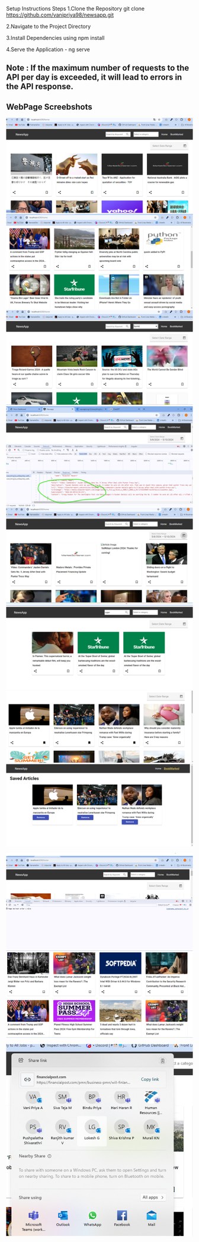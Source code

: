 Setup Instructions
Steps
1.Clone the Repository
git clone https://github.com/vanipriya98/newsapp.git

2.Navigate to the Project Directory

3.Install Dependencies using npm install

4.Serve the Application - ng serve

## Note : If the maximum number of requests to the API per day is exceeded, it will lead to errors in the API response.

## WebPage Screebshots
![HomePage ScreenShots](src/assets/images/HomepageScreenshot1.png)
![HomePage ScreenShots](src/assets/images/homePageScreenshot2.png)
![search_by_category](src/assets/images/search_by_category.png)
![search_by_date_range_response](src/assets/images/search_by_date_range_response.png)
![search_by_date_range](src/assets/images/search_by_date_range.png)
![search_by_keyword](src/assets/images/search_by_keyword.png)
![Bookmarking](src/assets/images/book_marking.png)
![BookMarked Articles](src/assets/images/bookmarked_articles.png)

![Page Refresh](src/assets/images/page_refresh_after_5mins.png)
![Pagination](src/assets/images/pagination.png)

![share_option.png](src/assets/images/share_option.png)
